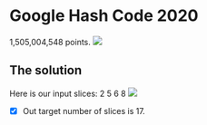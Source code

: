 # Google Hash Code 2020 
 1,505,004,548 points.
 <img src="https://i.imgur.com/2udMoQ6.png"/>


## The solution
Here is our input slices: 2 5 6 8
<img src="https://i.imgur.com/sJm63LL.png"/>
- [x] Out target number of slices is 17.
